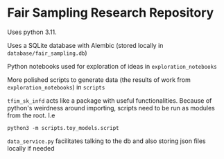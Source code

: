 # Fair Sampling Research Repository

Uses python 3.11.

Uses a SQLite database with Alembic (stored locally in `database/fair_sampling.db`)

Python notebooks used for exploration of ideas in `exploration_notebooks`

More polished scripts to generate data (the results of work from `exploration_notebooks`) in `scripts`

`tfim_sk_infd` acts like a package with useful functionalities.
Because of python's weirdness around importing, scripts need to be run as modules from the root. I.e
```
python3 -m scripts.toy_models.script
```


`data_service.py` facilitates talking to the db and also storing json files locally if needed
